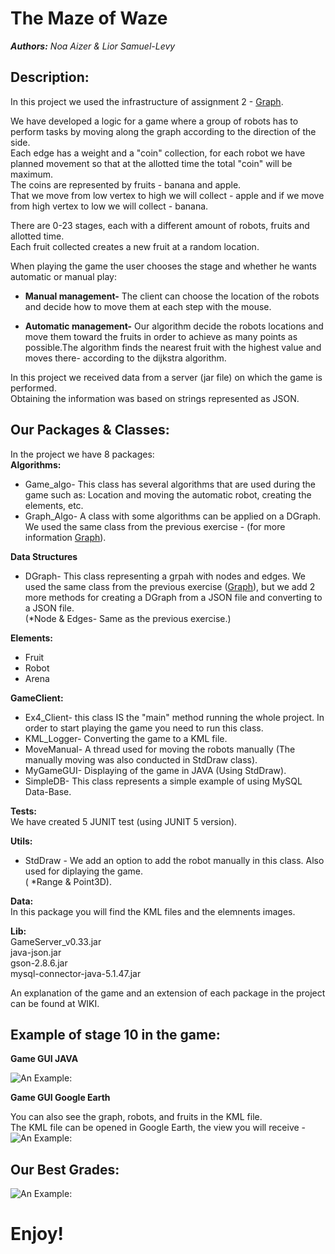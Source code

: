 # The Maze of Waze 

***Authors:** Noa Aizer & Lior Samuel-Levy*

## Description:
In this project we used the infrastructure of assignment 2 - [Graph](https://github.com/NoaAizer/Graphs/wiki).<br />

We have developed a logic for a game where a group of robots has to perform tasks by moving along the graph according to the direction of the side.<br /> Each edge has a weight and a "coin" collection, for each robot we have planned movement so that at the allotted time the total "coin" will be maximum.<br />
The coins are represented by fruits - banana and apple.<br />
That we move from low vertex to high we will collect - apple and if we move from high vertex to low we will collect - banana.<br />

There are 0-23 stages, each with a different amount of robots, fruits and allotted time.<br />
Each fruit collected creates a new fruit at a random location.<br />

When playing the game the user chooses the stage and whether he wants automatic or manual play:<br />
* **Manual management-** The client can choose the location of the robots and decide how to move them at each step with the mouse.

* **Automatic management-** Our algorithm decide the robots locations and move them toward the fruits in order to achieve as many points as possible.The algorithm finds the nearest fruit with the highest value and moves there- according to the dijkstra algorithm.

In this project we received data from a server (jar file) on which the game is performed.<br />
Obtaining the information was based on strings represented as JSON.<br />

## Our Packages & Classes:
In the project we have 8 packages:<br />
**Algorithms:**
* Game_algo- This class has several algorithms that are used during the game such as: Location and moving the automatic robot, creating the elements, etc.<br />
* Graph_Algo- A class with some algorithms can be applied on a DGraph. We used the same class from the previous exercise - (for more information [Graph](https://github.com/NoaAizer/Graphs/wiki)).<br />

**Data Structures**<br />
* DGraph- This class representing a grpah with nodes and edges. We used the same class from the previous exercise ([Graph](https://github.com/NoaAizer/Graphs/wiki)), but we add 2 more methods for creating a DGraph from a JSON file and converting to a JSON file.<br />
(*Node & Edges- Same as the previous exercise.)

**Elements:**<br />
* Fruit<br />
* Robot<br />
* Arena<br />

**GameClient:**<br />
* Ex4_Client- this class IS the "main" method running the whole project. In order to start playing the game you need to run this class.<br />
* KML_Logger- Converting the game to a KML file.<br />
* MoveManual- A thread used for moving the robots manually (The manually moving was also conducted in StdDraw class).<br />
* MyGameGUI- Displaying of the game in JAVA (Using StdDraw).<br />
* SimpleDB- This class represents a simple example of using MySQL Data-Base.<br />

**Tests:**<br />
We have created 5 JUNIT test (using JUNIT 5 version).<br />

**Utils:**<br />
* StdDraw - We add an option to add the robot manually in this class. Also used for diplaying the game.<br />
( *Range & Point3D).

**Data:**<br />
In this package you will find the KML files and the elemnents images.<br />

**Lib:**<br />
GameServer_v0.33.jar<br />
java-json.jar<br />
gson-2.8.6.jar<br />
mysql-connector-java-5.1.47.jar<br />

An explanation of the game and an extension of each package in the project can be found at WIKI.<br />

## Example of stage 10 in the game:<br />

**Game GUI JAVA** <br />

![An Example:](https://github.com/NoaAizer/OOP_Ex3/blob/master/stage%2010%20.png)<br />

**Game GUI Google Earth** <br />


You can also see the graph, robots, and fruits in the KML file.<br />
The KML file can be opened in Google Earth, the view you will receive -<br />
![An Example:](https://github.com/NoaAizer/OOP_Ex3/blob/master/level%2010%20-%20kml.jpeg)

## Our Best Grades:<br />

![An Example:](https://github.com/NoaAizer/OOP_Ex3/blob/master/Best%20Grades.jpg)




# Enjoy!

